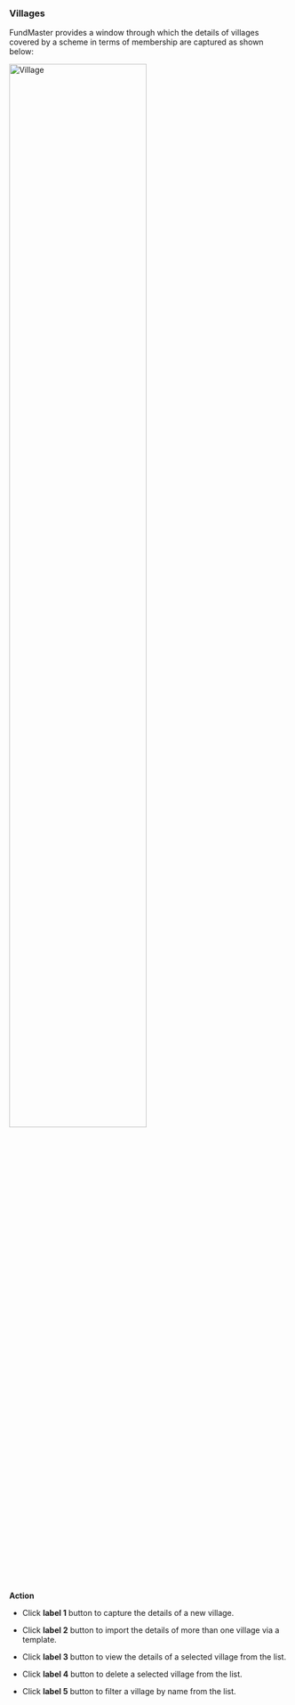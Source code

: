 ### Villages

FundMaster provides a window through which the details of villages covered by a scheme in terms of membership are captured as shown below:

<img  alt="Village" width="70%" height="auto"  class="center"  src="../.vuepress/public/img/media2/scheme7.jpg">  

**Action**

-   Click **label 1** button to capture the details of a new village.

-   Click **label 2** button to import the details of more than one village via a template.

-   Click **label 3** button to view the details of a selected village from the list.

-   Click **label 4** button to delete a selected village from the list.

-   Click **label 5** button to filter a village by name from the list.